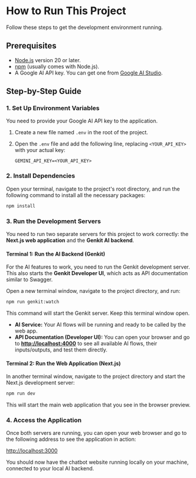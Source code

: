 # How to Run This Project

Follow these steps to get the development environment running.

## Prerequisites

- [Node.js](https://nodejs.org/) version 20 or later.
- [npm](https://www.npmjs.com/) (usually comes with Node.js).
- A Google AI API key. You can get one from [Google AI Studio](https://aistudio.google.com/app/apikey).

## Step-by-Step Guide

### 1. Set Up Environment Variables

You need to provide your Google AI API key to the application.

1.  Create a new file named `.env` in the root of the project.
2.  Open the `.env` file and add the following line, replacing `<YOUR_API_KEY>` with your actual key:

    ```
    GEMINI_API_KEY=<YOUR_API_KEY>
    ```

### 2. Install Dependencies

Open your terminal, navigate to the project's root directory, and run the following command to install all the necessary packages:

```bash
npm install
```

### 3. Run the Development Servers

You need to run two separate servers for this project to work correctly: the **Next.js web application** and the **Genkit AI backend**.

#### Terminal 1: Run the AI Backend (Genkit)

For the AI features to work, you need to run the Genkit development server. This also starts the **Genkit Developer UI**, which acts as API documentation similar to Swagger.

Open a new terminal window, navigate to the project directory, and run:

```bash
npm run genkit:watch
```

This command will start the Genkit server. Keep this terminal window open.

- **AI Service:** Your AI flows will be running and ready to be called by the web app.
- **API Documentation (Developer UI):** You can open your browser and go to **[http://localhost:4000](http://localhost:4000)** to see all available AI flows, their inputs/outputs, and test them directly.

#### Terminal 2: Run the Web Application (Next.js)

In another terminal window, navigate to the project directory and start the Next.js development server:

```bash
npm run dev
```

This will start the main web application that you see in the browser preview.

### 4. Access the Application

Once both servers are running, you can open your web browser and go to the following address to see the application in action:

[http://localhost:3000](http://localhost:3000)

You should now have the chatbot website running locally on your machine, connected to your local AI backend.
